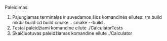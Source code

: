 Paleidimas:
1. Pajungiamas terminalas ir suvedamos šios komandinės eilutes: 
rm  build
mkdir build
cd build
cmake ..
cmake --build .
2. Testai paleidžiami komandine eilute ./CalculatorTests
3. Skaičiuotuvas paleidžiamas komandine eilute ./Calculator
